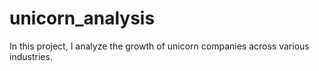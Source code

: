 # unicorn_analysis
In this project, I analyze the growth of unicorn companies across various industries. 
